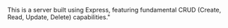 This is a server built using Express, featuring fundamental CRUD (Create, Read, Update, Delete) capabilities."
